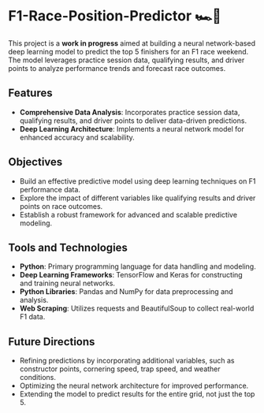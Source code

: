# F1-Race-Position-Predictor 🏎️🏁

This project is a **work in progress** aimed at building a neural network-based deep learning model to predict the top 5 finishers for an F1 race weekend. The model leverages practice session data, qualifying results, and driver points to analyze performance trends and forecast race outcomes.

## Features
- **Comprehensive Data Analysis**: Incorporates practice session data, qualifying results, and driver points to deliver data-driven predictions.
- **Deep Learning Architecture**: Implements a neural network model for enhanced accuracy and scalability.

## Objectives
- Build an effective predictive model using deep learning techniques on F1 performance data.
- Explore the impact of different variables like qualifying results and driver points on race outcomes.
- Establish a robust framework for advanced and scalable predictive modeling.

## Tools and Technologies
- **Python**: Primary programming language for data handling and modeling.
- **Deep Learning Frameworks**: TensorFlow and Keras for constructing and training neural networks.
- **Python Libraries**: Pandas and NumPy for data preprocessing and analysis.
- **Web Scraping**: Utilizes requests and BeautifulSoup to collect real-world F1 data.

## Future Directions
- Refining predictions by incorporating additional variables, such as constructor points, cornering speed, trap speed, and weather conditions.
- Optimizing the neural network architecture for improved performance.
- Extending the model to predict results for the entire grid, not just the top 5.
